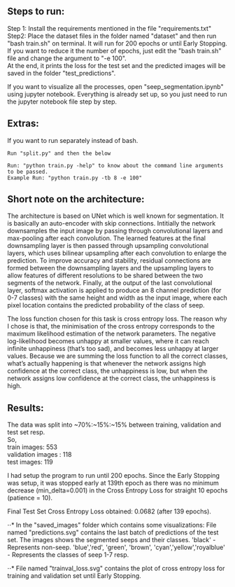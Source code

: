 ## Steps to run:

Step 1: Install the requirements mentioned in the file "requirements.txt"  
Step2: Place the dataset files in the folder named "dataset" and then run "bash train.sh" on terminal. It will run for 200 epochs or until Early Stopping. If you want to reduce it the number of epochs, just edit the "bash train.sh" file and change the argument to "-e 100".  
At the end, it prints the loss for the test set and the predicted images will be saved in the folder "test_predictions". 

If you want to visualize all the processes, open "seep_segmentation.ipynb" using jupyter notebook. Everything is already set up, so you just need to run the jupyter notebook file step by step.

## Extras:
If you want to run separately instead of bash. 
```
Run "split.py" and then the below

Run: "python train.py -help" to know about the command line arguments to be passed.
Example Run: "python train.py -tb 8 -e 100"
```


## Short note on the architecture:

The architecture is based on UNet which is well known for segmentation. It is basically an auto-encoder with skip connections. Intitially the network downsamples the input image by passing through convolutional layers and max-pooling after each convolution. The learned features at the final downsampling layer is then passed through upsampling convolutional layers, which uses bilinear upsampling after each convolution to enlarge the prediction. To improve accuracy and stability, residual connections are formed between the downsampling layers and the upsampling layers to allow features of different resolutions to be shared between the two segments of the network. Finally, at the output of the last convolutional layer, softmax activation is applied to produce an 8 channel prediction (for 0-7 classes) with the same height and width as the input image, where each pixel location contains the predicted probability of the class of seep.  

The loss function chosen for this task is cross entropy loss. The reason why I chose is that, the minimisation of the cross entropy corresponds to the maximum likelihood estimation of the network parameters. The negative log-likelihood becomes unhappy at smaller values, where it can reach infinite unhappiness (that’s too sad), and becomes less unhappy at larger values. Because we are summing the loss function to all the correct classes, what’s actually happening is that whenever the network assigns high confidence at the correct class, the unhappiness is low, but when the network assigns low confidence at the correct class, the unhappiness is high.  


## Results:

The data was split into ~70%:~15%:~15% between training, validation and test set resp.  
So,  
train images: 553  
validation images : 118  
test images: 119  

I had setup the program to run until 200 epochs. Since the Early Stopping was setup, it was stopped early at 139th epoch as there was no minimum decrease (min_delta=0.001) in the Cross Entropy Loss for straight 10 epochs (patience = 10).  

Final Test Set Cross Entropy Loss obtained: 0.0682 (after 139 epochs).  

⋅⋅* In the "saved_images" folder which contains some visualizations:
File named "predictions.svg" contains the last batch of predictions of the test set. The images shows the segmented seeps and their classes.
'black' - Represents non-seep.
'blue','red', 'green', 'brown', 'cyan','yellow','royalblue' - Represents the classes of seep 1-7 resp.

⋅⋅* File named "trainval_loss.svg" contains the plot of cross entropy loss for training and validation set until Early Stopping.
